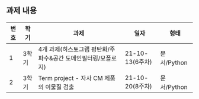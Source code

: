  ## 과제 내용
   
번호 | 학기		|	과제|	일자|	형태
-- | ------ | ------- | -------- | -------
1 | 3학기 | 4개 과제(히스토그램 평탄화/주파수&공간 도메인필터링/모폴로지)	| 21-10-13(6주차)	| 문서/Python
2 | 3학기 | Term project - 자사 CM 제품의 이물질 검출	| 21-10-20(8주차)	| 문서/Python
